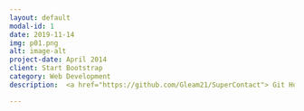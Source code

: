 ```yaml
---
layout: default
modal-id: 1
date: 2019-11-14
img: p01.png
alt: image-alt
project-date: April 2014
client: Start Bootstrap
category: Web Development
description:  <a href="https://github.com/Gleam21/SuperContact"> Git Hub </a>. 

---
```

